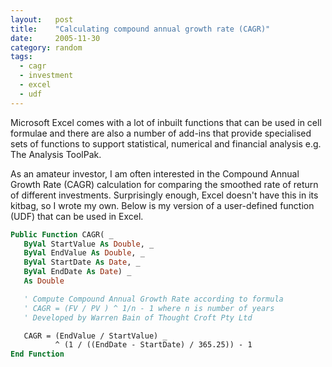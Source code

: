 ```yaml
---
layout:   post
title:    "Calculating compound annual growth rate (CAGR)"
date:     2005-11-30
category: random
tags:
  - cagr
  - investment
  - excel
  - udf
---
```


Microsoft Excel comes with a lot of inbuilt functions that can be used
in cell formulae and there are also a number of add-ins that provide
specialised sets of functions to support statistical, numerical and
financial analysis e.g. The Analysis ToolPak.

As an amateur investor, I am often interested in the Compound Annual
Growth Rate (CAGR) calculation for comparing the smoothed rate of return
of different investments. Surprisingly enough, Excel doesn't have this
in its kitbag, so I wrote my own. Below is my version of a user-defined
function (UDF) that can be used in Excel.

```vb
Public Function CAGR( _
   ByVal StartValue As Double, _
   ByVal EndValue As Double, _
   ByVal StartDate As Date, _
   ByVal EndDate As Date) _
   As Double

   ' Compute Compound Annual Growth Rate according to formula
   ' CAGR = (FV / PV ) ^ 1/n - 1 where n is number of years
   ' Developed by Warren Bain of Thought Croft Pty Ltd

   CAGR = (EndValue / StartValue) _
          ^ (1 / ((EndDate - StartDate) / 365.25)) - 1
End Function
```
